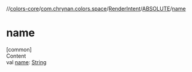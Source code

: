 //[colors-core](../../../../index.md)/[com.chrynan.colors.space](../../index.md)/[RenderIntent](../index.md)/[ABSOLUTE](index.md)/[name](name.md)



# name  
[common]  
Content  
val [name](name.md): [String](https://kotlinlang.org/api/latest/jvm/stdlib/kotlin/-string/index.html)  



